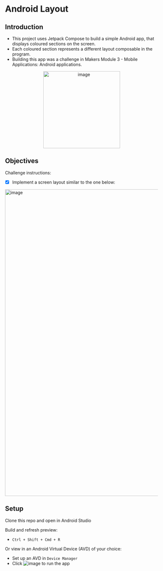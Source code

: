 # Android Layout

## Introduction
- This project uses Jetpack Compose to build a simple Android app, that displays coloured sections on the screen.
- Each coloured section represents a different layout composable in the program.
- Building this app was a challenge in Makers Module 3 - Mobile Applications: Android applications.

<p align="center">
<img width="253" alt="image" src="https://github.com/NatalieJClark/android-layout/assets/107806810/ef15dc64-b248-499b-b2bb-d1c659da17f8">
</p>

## Objectives
Challenge instructions:
- [x] Implement a screen layout similar to the one below:
<img width="1008" alt="image" src="https://github.com/NatalieJClark/android-layout/assets/107806810/de3becdc-a081-41a8-a24c-7275c8a9a875">

## Setup
Clone this repo and open in Android Studio  

Build and refresh preview:
- `Ctrl + Shift + Cmd + R`

Or view in an Android Virtual Device (AVD) of your choice:
- Set up an AVD in `Device Manager`
- Click ![image](https://github.com/NatalieJClark/greeting-card/assets/107806810/fa7cb2c8-6a77-4307-bb4a-aedeb0b9dbe8) to run the app

